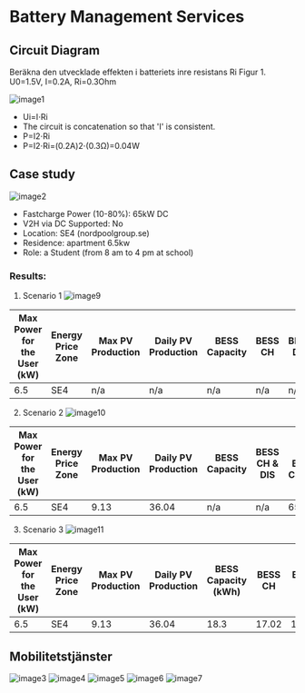# Battery Management Services

## Circuit Diagram

Beräkna den utvecklade effekten i batteriets inre resistans Ri
Figur 1. U0=1.5V, I=0.2A, Ri=0.3Ohm

![image1](https://github.com/niuniu268/BatteryManagementServices/blob/master/imgs/Screenshot%202024-02-08%20at%2006.20.26.png?raw=true)

- Ui​=I⋅Ri
- The circuit is concatenation so that 'I' is consistent.
- P=I2⋅Ri​
- P=I2⋅Ri​=(0.2A)2⋅(0.3Ω)=0.04W

## Case study

![image2](https://ev-database.org/img/auto/BYD_DOLPHIN/BYD_DOLPHIN-01@2x.jpg)
- Fastcharge Power (10-80%): 65kW DC
- V2H via DC Supported: No
- Location: SE4 (nordpoolgroup.se)
- Residence: apartment 6.5kw 
- Role: a Student (from 8 am to 4 pm at school)

### Results: 

1. Scenario 1
   ![image9](https://github.com/niuniu268/BatteryManagementServices/blob/master/imgs/Screenshot%202024-02-08%20at%2009.34.06.png?raw=true)

| Max Power for the User (kW) | Energy Price Zone | Max PV Production | Daily PV Production | BESS Capacity | BESS CH | BESS DIS | EV Battery Capacity (kWh) | EV Battery SoC Morning | EV Battery SoC Evening | Daily Energy from Grid | Daily Energy Cost |
|-----------------------------|-------------------|-------------------|---------------------|---------------|---------|----------|--------------------------|------------------------|------------------------|------------------------|-------------------|
| 6.5                         | SE4               | n/a               | n/a                 | n/a           | n/a     | n/a      | 65                       | 56.38                  | 30.77                  | 73.27                  | 68.71             |

2. Scenario 2
   ![image10](https://github.com/niuniu268/BatteryManagementServices/blob/master/imgs/Screenshot%202024-02-08%20at%2009.34.17.png?raw=true)

| Max Power for the User (kW) | Energy Price Zone | Max PV Production | Daily PV Production | BESS Capacity | BESS CH & DIS | EV Battery Capacity | EV Battery SoC Morning | EV Battery SoC Evening | Daily Energy from Grid | Daily Energy Cost |
|------------------------------|-------------------|-------------------|---------------------|---------------|---------------|----------------------|------------------------|------------------------|------------------------|-------------------|
| 6.5                          | SE4               | 9.13              | 36.04               | n/a           | n/a           | 65                   | 78.37                  | 30.77                  | 56.78                  | 49.38             |

3. Scenario 3
   ![image11](https://github.com/niuniu268/BatteryManagementServices/blob/master/imgs/Screenshot%202024-02-08%20at%2009.34.40.png?raw=true)

| Max Power for the User (kW) | Energy Price Zone | Max PV Production | Daily PV Production | BESS Capacity (kWh) | BESS CH | BESS DIS | EV Battery Capacity (kWh) | EV Battery SoC Morning | EV Battery SoC Evening | Daily Energy from Grid | Daily Energy Cost |
|------------------------------|-------------------|-------------------|---------------------|----------------------|---------|----------|----------------------------|------------------------|------------------------|------------------------|-------------------|
| 6.5                          | SE4               | 9.13              | 36.04               | 18.3                 | 17.02   | 14.56    | 65                         | 75.67                  | 30.77                  | 52.22                  | 44.46             |

## Mobilitetstjänster

![image3](https://github.com/niuniu268/BatteryManagementServices/blob/master/imgs/Screenshot%202024-02-08%20at%2009.38.08.png?raw=true)
![image4](https://github.com/niuniu268/BatteryManagementServices/blob/master/imgs/Screenshot%202024-02-08%20at%2009.38.52.png?raw=true)
![image5](https://github.com/niuniu268/BatteryManagementServices/blob/master/imgs/Screenshot%202024-02-08%20at%2009.39.51.png?raw=true)
![image6](https://github.com/niuniu268/BatteryManagementServices/blob/master/imgs/Screenshot%202024-02-08%20at%2009.41.28.png?raw=true)
![image7](https://github.com/niuniu268/BatteryManagementServices/blob/master/imgs/Screenshot%202024-02-08%20at%2009.42.15.png?raw=true)